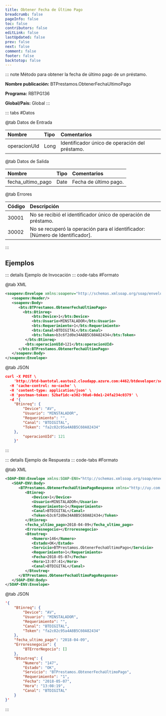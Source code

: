 ```yaml
---
title: Obtener Fecha de Último Pago
breadcrumb: false
pageInfo: false
toc: false
contributors: false
editLink: false
lastUpdated: false
prev: false
next: false
comment: false
footer: false
backtotop: false
---
```


<!-- ABRE DATOS DEL MÉTODO -->
::: note Método para obtener la fecha de último pago de un préstamo.

**Nombre publicación:** BTPrestamos.ObtenerFechaUltimoPago

**Programa:** RBTPG136

**Global/País:** Global
:::
<!-- CIERRA DATOS DEL MÉTODO -->

<!-- ABRE TABLA DE DATOS -->
::: tabs #Datos 

@tab Datos de Entrada

Nombre | Tipo | Comentarios
:--------- | :--------- | :---------
operacionUId | Long | Identificador único de operación del préstamo.

@tab Datos de Salida

Nombre | Tipo | Comentarios
:--------- | :----------- | :-----------
fecha_ultimo_pago | Date | Fecha de último pago.

@tab Errores

Código | Descripción
:--------- | :-----------
30001 | No se recibió el identificador único de operación de préstamo.
30002 | No se recuperó la operación para el identificador: [Número de Identificador].
::: 
<!-- CIERRA TABLA DE DATOS -->

## **Ejemplos**

<!-- ABRE EJEMPLO DE INVOCACIÓN -->
::: details Ejemplo de Invocación 
::: code-tabs #Formato

@tab XML
```xml
<soapenv:Envelope xmlns:soapenv="http://schemas.xmlsoap.org/soap/envelope/" xmlns:bts="http://uy.com.dlya.bantotal/BTSOA/">
   <soapenv:Header/>
   <soapenv:Body>
      <bts:BTPrestamos.ObtenerFechaUltimoPago>
		<bts:Btinreq>             
            <bts:Device>1</bts:Device>
            <bts:Usuario>MINSTALADOR</bts:Usuario>
            <bts:Requerimiento>1</bts:Requerimiento>
            <bts:Canal>BTDIGITAL</bts:Canal>
            <bts:Token>b3c6f2d0e34A8B5C60A82434</bts:Token>
         </bts:Btinreq>
         <bts:operacionUId>121</bts:operacionUId>
      </bts:BTPrestamos.ObtenerFechaUltimoPago>
   </soapenv:Body>
</soapenv:Envelope>
```

@tab JSON
```json
curl -X POST \
	'http://btd-bantotal.eastus2.cloudapp.azure.com:4462/btdeveloper/servlet/com.dlya.bantotal.odwsbt_BTPrestamos?ObtenerFechaUltimoPago' \
  -H 'cache-control: no-cache' \
  -H 'content-type: application/json' \
  -H 'postman-token: 52baf1dc-e302-90a6-0de1-24fa234c0379' \
  -d '{
	"Btinreq": {
		"Device": "AV",
		"Usuario": "MINSTALADOR",
		"Requerimiento": "",
		"Canal": "BTDIGITAL",
		"Token": "fa2c02c95a4A8B5C60A82434"
	},
		"operacionUId": 121
	}'
```
:::
<!-- CIERRA EJEMPLO DE INVOCACIÓN -->

<!-- ABRE EJEMPLO DE RESPUESTA -->
::: details Ejemplo de Respuesta 
::: code-tabs #Formato

@tab XML
```xml
<SOAP-ENV:Envelope xmlns:SOAP-ENV="http://schemas.xmlsoap.org/soap/envelope/" xmlns:xsd="http://www.w3.org/2001/XMLSchema" xmlns:SOAP-ENC="http://schemas.xmlsoap.org/soap/encoding/" xmlns:xsi="http://www.w3.org/2001/XMLSchema-instance">
   <SOAP-ENV:Body>
      <BTPrestamos.ObtenerFechaUltimoPagoResponse xmlns="http://uy.com.dlya.bantotal/BTSOA/">
         <Btinreq>
            <Device>1</Device>
            <Usuario>MINSTALADOR</Usuario>
            <Requerimiento>1</Requerimiento>
            <Canal>BTDIGITAL</Canal>
            <Token>b3c6f2d0e34A8B5C60A82434</Token>
         </Btinreq>
         <fecha_ultimo_pago>2018-04-09</fecha_ultimo_pago>
         <Erroresnegocio></Erroresnegocio>
         <Btoutreq>
            <Numero>146</Numero>
            <Estado>OK</Estado>
            <Servicio>BTPrestamos.ObtenerFechaUltimoPago</Servicio>
            <Requerimiento>1</Requerimiento>
            <Fecha>2018-05-07</Fecha>
            <Hora>13:07:41</Hora>
            <Canal>BTDIGITAL</Canal>
         </Btoutreq>
      </BTPrestamos.ObtenerFechaUltimoPagoResponse>
   </SOAP-ENV:Body>
</SOAP-ENV:Envelope>
```

@tab JSON
```json
'{
	"Btinreq": {
		"Device": "AV",
		"Usuario": "MINSTALADOR",
		"Requerimiento": "",
		"Canal": "BTDIGITAL",
		"Token": "fa2c02c95a4A8B5C60A82434"
	},
    "fecha_ultimo_pago": "2018-04-09",
    "Erroresnegocio": {
        "BTErrorNegocio": []
    },
    "Btoutreq": {
        "Numero": "147",
        "Estado": "OK",
        "Servicio": "BTPrestamos.ObtenerFechaUltimoPago",
        "Requerimiento": "1",
        "Fecha": "2018-05-07",
        "Hora": "13:08:19",
        "Canal": "BTDIGITAL"
    }
}'
```
::: 
<!-- CIERRA EJEMPLO DE RESPUESTA -->